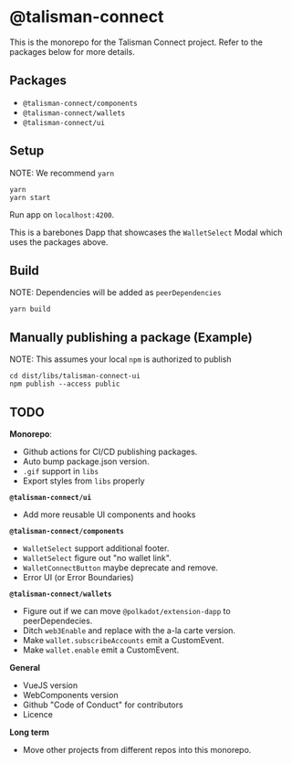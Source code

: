 # @talisman-connect

This is the monorepo for the Talisman Connect project. Refer to the packages below for more details.

## Packages

- `@talisman-connect/components`
- `@talisman-connect/wallets`
- `@talisman-connect/ui`

## Setup

NOTE: We recommend `yarn`

```
yarn
yarn start
```

Run app on `localhost:4200`.

This is a barebones Dapp that showcases the `WalletSelect` Modal which uses the packages above.

## Build

NOTE: Dependencies will be added as `peerDependencies`

```
yarn build
```

## Manually publishing a package (Example)

NOTE: This assumes your local `npm` is authorized to publish

```
cd dist/libs/talisman-connect-ui
npm publish --access public
```

## TODO

**Monorepo**:

- Github actions for CI/CD publishing packages.
- Auto bump package.json version.
- `.gif` support in `libs`
- Export styles from `libs` properly

**`@talisman-connect/ui`**

- Add more reusable UI components and hooks

**`@talisman-connect/components`**

- `WalletSelect` support additional footer.
- `WalletSelect` figure out "no wallet link".
- `WalletConnectButton` maybe deprecate and remove.
- Error UI (or Error Boundaries)

**`@talisman-connect/wallets`**

- Figure out if we can move `@polkadot/extension-dapp` to peerDependecies.
- Ditch `web3Enable` and replace with the a-la carte version.
- Make `wallet.subscribeAccounts` emit a CustomEvent.
- Make `wallet.enable` emit a CustomEvent.

**General**

- VueJS version
- WebComponents version
- Github "Code of Conduct" for contributors
- Licence

**Long term**

- Move other projects from different repos into this monorepo.
